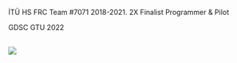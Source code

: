<p> İTÜ HS FRC Team #7071 2018-2021. 2X Finalist Programmer & Pilot</p>
<p> GDSC GTU 2022</p>
<br>


 <a href="https://github.com/Zephryus7/github-readme-stats">
  <img align="center" src="https://github-readme-stats.vercel.app/api?username=Zephyrus7&show_icons=true&theme=transparent" />
</a>
